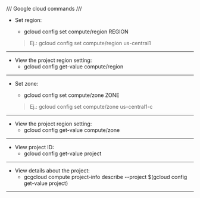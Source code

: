/// Google cloud commands ///

* Set region: 
  - gcloud config set compute/region REGION 

  > Ej.: gcloud config set compute/region us-central1
____________________________________________________________________________

* View the project region setting:
  - gcloud config get-value compute/region
____________________________________________________________________________

* Set zone: 
  - gcloud config set compute/zone ZONE 

  > Ej.: gcloud config set compute/zone us-central1-c
____________________________________________________________________________

* View the project region setting:
  - gcloud config get-value compute/zone
____________________________________________________________________________

* View project ID:
  - gcloud config get-value project
____________________________________________________________________________
* View details about the project:
  - gcgcloud compute project-info describe --project $(gcloud config get-value project)
____________________________________________________________________________
